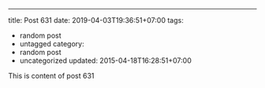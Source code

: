 ---
title: Post 631
date: 2019-04-03T19:36:51+07:00
tags:
  - random post
  - untagged
category:
  - random post
  - uncategorized
updated: 2015-04-18T16:28:51+07:00

This is content of post 631